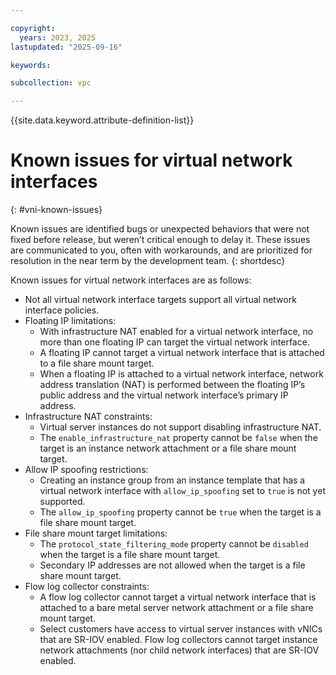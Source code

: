 ```yaml
---

copyright:
  years: 2023, 2025
lastupdated: "2025-09-16"

keywords:

subcollection: vpc

---
```


{{site.data.keyword.attribute-definition-list}}

# Known issues for virtual network interfaces
{: #vni-known-issues}

Known issues are identified bugs or unexpected behaviors that were not fixed before release, but weren’t critical enough to delay it. These issues are communicated to you, often with workarounds, and are prioritized for resolution in the near term by the development team.
{: shortdesc}

Known issues for virtual network interfaces are as follows:

* Not all virtual network interface targets support all virtual network interface policies.  
* Floating IP limitations:
   * With infrastructure NAT enabled for a virtual network interface, no more than one floating IP can target the virtual network interface. 
   * A floating IP cannot target a virtual network interface that is attached to a file share mount target.
   * When a floating IP is attached to a virtual network interface, network address translation (NAT) is performed between the floating IP’s public address and the virtual network interface’s primary IP address.
* Infrastructure NAT constraints:
   * Virtual server instances do not support disabling infrastructure NAT.
   * The `enable_infrastructure_nat` property cannot be `false` when the target is an instance network attachment or a file share mount target.
* Allow IP spoofing restrictions:
   * Creating an instance group from an instance template that has a virtual network interface with `allow_ip_spoofing` set to `true` is not yet supported.
   * The `allow_ip_spoofing` property cannot be `true` when the target is a file share mount target.
* File share mount target limitations:
   * The `protocol_state_filtering_mode` property cannot be `disabled` when the target is a file share mount target.
   * Secondary IP addresses are not allowed when the target is a file share mount target.
* Flow log collector constraints:
   * A flow log collector cannot target a virtual network interface that is attached to a bare metal server network attachment or a file share mount target.
   * Select customers have access to virtual server instances with vNICs that are SR-IOV enabled. Flow log collectors cannot target instance network attachments (nor child network interfaces) that are SR-IOV enabled.

   

